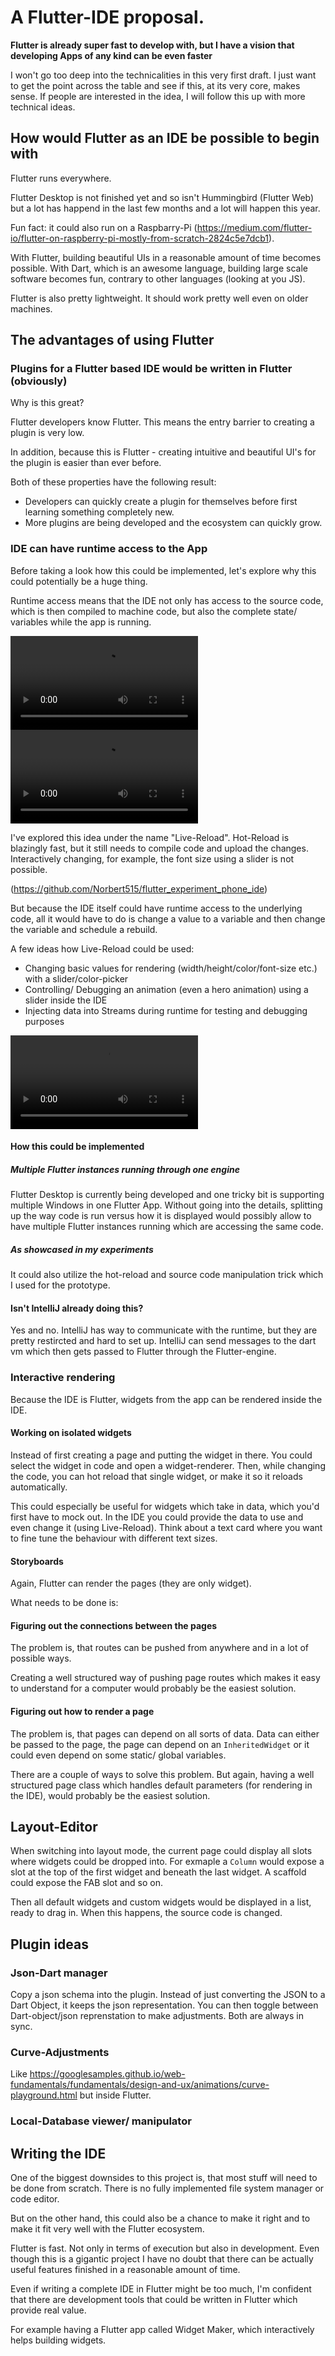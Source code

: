 # A Flutter-IDE proposal.

**Flutter is already super fast to develop with, but I have a vision that developing Apps of any kind can be even faster**

I won't go too deep into the technicalities in this very first draft. I just want to get the point across the table
and see if this, at its very core, makes sense. If people are interested in the idea, I will follow this up with
more technical ideas.

## How would Flutter as an IDE be possible to begin with

Flutter runs everywhere. 

Flutter Desktop is not finished yet and so isn't Hummingbird (Flutter Web) but a lot has happend in the last few months and a lot will happen this year.

Fun fact: it could also run on a Raspbarry-Pi (https://medium.com/flutter-io/flutter-on-raspberry-pi-mostly-from-scratch-2824c5e7dcb1).

With Flutter, building beautiful UIs in a reasonable amount of time becomes possible. With Dart, which is an awesome language, building large scale software becomes fun, contrary to other languages (looking at you JS).

Flutter is also pretty lightweight. It should work pretty well even on older machines.

## The advantages of using Flutter

### Plugins for a Flutter based IDE would be written in Flutter (obviously)

Why is this great?

Flutter developers know Flutter. This means the entry barrier to creating a plugin is very low. 

In addition, because this is Flutter - creating intuitive and beautiful UI's for the plugin is easier
than ever before.

Both of these properties have the following result:
- Developers can quickly create a plugin for themselves before first learning something completely new.
- More plugins are being developed and the ecosystem can quickly grow.

### IDE can have runtime access to the App

Before taking a look how this could be implemented, let's explore why this could potentially be a huge thing.

Runtime access means that the IDE not only has access to the source code, which is then compiled to machine
code, but also the complete state/ variables while the app is running.

![font_size](https://github.com/Norbert515/flutter_ide/tree/master/assets/font_size_cut_gif.mp4)
![font_size](https://github.com/Norbert515/flutter_ide/tree/master/assets/material_color_cut_gif.mp4)

I've explored this idea under the name "Live-Reload". Hot-Reload is blazingly fast, but it still needs to
compile code and upload the changes. Interactively changing, for example, the font size using a slider is not possible.

(https://github.com/Norbert515/flutter_experiment_phone_ide)

But because the IDE itself could have runtime access to the underlying code, all it would have to do is change
a value to a variable and then change the variable and schedule a rebuild. 

A few ideas how Live-Reload could be used:
- Changing basic values for rendering (width/height/color/font-size etc.) with a slider/color-picker
- Controlling/ Debugging an animation (even a hero animation) using a slider inside the IDE
- Injecting data into Streams during runtime for testing and debugging purposes

![font_size](https://github.com/Norbert515/flutter_ide/tree/master/assets/color_cut_gif.mp4)


#### How this could be implemented

##### Multiple Flutter instances running through one engine

Flutter Desktop is currently being developed and one tricky bit is supporting multiple Windows in one Flutter App.
Without going into the details, splitting up the way code is run versus how it is displayed would possibly allow to have multiple Flutter instances running which are accessing the same code.

##### As showcased in my experiments

It could also utilize the hot-reload and source code manipulation trick which I used for the prototype.

#### Isn't IntelliJ already doing this?
Yes and no. IntelliJ has way to communicate with the runtime, but they are pretty restircted and hard to set up.
IntelliJ can send messages to the dart vm which then gets passed to Flutter through the Flutter-engine. 


### Interactive rendering

Because the IDE is Flutter, widgets from the app can be rendered inside the IDE.

#### Working on isolated widgets

Instead of first creating a page and putting the widget in there. You could select the widget in code and open
a widget-renderer. Then, while changing the code, you can hot reload that single widget, or make it so it reloads
automatically.

This could especially be useful for widgets which take in data, which you'd first have to mock out. In the IDE you could
provide the data to use and even change it (using Live-Reload). Think about a text card where you want to fine tune
the behaviour with different text sizes.

#### Storyboards

Again, Flutter can render the pages (they are only widget).

What needs to be done is:

#### Figuring out the connections between the pages

The problem is, that routes can be pushed from anywhere and in a lot of possible ways.

Creating a well structured way of pushing page routes which makes it easy to understand for a computer would 
probably be the easiest solution.


#### Figuring out how to render a page

The problem is, that pages can depend on all sorts of data. Data can either be passed to the page, the page can
depend on an `InheritedWidget` or it could even depend on some static/ global variables.

There are a couple of ways to solve this problem. But again, having a well structured page class which handles
default parameters (for rendering in the IDE), would probably be the easiest solution.

## Layout-Editor

When switching into layout mode, the current page could display all slots where widgets could be dropped into. 
For exmaple a `Column` would expose a slot at the top of the first widget and beneath the last widget. A scaffold could expose the 
FAB slot and so on.

Then all default widgets and custom widgets would be displayed in a list, ready to drag in. 
When this happens, the source code is changed.

## Plugin ideas

### Json-Dart manager
Copy a json schema into the plugin. Instead of just converting the JSON to a Dart Object, it keeps the json
representation. You can then toggle between Dart-object/json reprenstation to make adjustments. Both are always in sync.

### Curve-Adjustments 
Like https://googlesamples.github.io/web-fundamentals/fundamentals/design-and-ux/animations/curve-playground.html
but inside Flutter.

### Local-Database viewer/ manipulator


## Writing the IDE

One of the biggest downsides to this project is, that most stuff will need to be done from scratch.
There is no fully implemented file system manager or code editor. 

But on the other hand, this could also be a chance to make it right and to make it fit very well with
the Flutter ecosystem.

Flutter is fast. Not only in terms of execution but also in development. Even though this is a gigantic project
I have no doubt that there can be actually useful features finished in a reasonable amount of time.

Even if writing a complete IDE in Flutter might be too much, I'm confident that there are development tools that could be written in Flutter which provide real value.

For example having a Flutter app called Widget Maker, which interactively helps building widgets.



